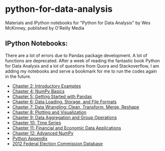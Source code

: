# python-for-data-analysis

Materials and IPython notebooks for "Python for Data Analysis" by Wes McKinney,
published by O'Reilly Media

## IPython Notebooks:
There are a lot of errors due to Pandas package development. A lot of functions are deprecated. After a week of reading the fantastic book Python for Data Analysis and a lot of questions from Quora and Stackoverflow, I am adding my notebooks and serve a bookmark for me to run the codes again in the future.

* [Chapter 2: Introductory Examples](https://github.com/wangruinju/pydata-book/blob/master/Rui_chapter2.ipynb)
* [Chapter 4: NumPy Basics](https://github.com/wangruinju/pydata-book/blob/master/Rui_chapter4.ipynb)
* [Chapter 5: Getting Started with Pandas](https://github.com/wangruinju/pydata-book/blob/master/Rui_chapter5.ipynb)
* [Chapter 6: Data Loading, Storage, and File Formats](https://github.com/wangruinju/pydata-book/blob/master/Rui_chapter6.ipynb)
* [Chapter 7: Data Wrangling: Clean, Transform, Merge, Reshape](https://github.com/wangruinju/pydata-book/blob/master/Rui_chapter7.ipynb)
* [Chapter 8: Plotting and Visualization](https://github.com/wangruinju/pydata-book/blob/master/Rui_chapter8.ipynb)
* [Chapter 9: Data Aggregation and Group Operations](https://github.com/wangruinju/pydata-book/blob/master/Rui_chapter9.ipynb)
* [Chapter 10: Time Series](https://github.com/wangruinju/pydata-book/blob/master/Rui_chapter10.ipynb)
* [Chapter 11: Financial and Economic Data Applications](https://github.com/wangruinju/pydata-book/blob/master/Rui_chapter11.ipynb)
* [Chapter 12: Advanced NumPy](https://github.com/wangruinju/pydata-book/blob/master/Rui_chapter12.ipynb)
* [Python Appendix](http://nbviewer.ipython.org/github/pydata/pydata-book/blob/master/appendix_python.ipynb)
* [2012 Federal Election Commission Database](http://nbviewer.ipython.org/github/pydata/pydata-book/blob/master/fec_study.ipynb)

[1]: http://shop.oreilly.com/product/0636920050896.do
[2]: https://github.com/wesm/pydata-book/tree/2nd-edition
